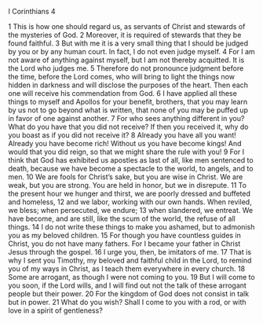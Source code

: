I Corinthians 4

1	This is how one should regard us, as servants of Christ and stewards of the mysteries of God.
2	Moreover, it is required of stewards that they be found faithful.
3	But with me it is a very small thing that I should be judged by you or by any human court. In fact, I do not even judge myself.
4	For I am not aware of anything against myself, but I am not thereby acquitted. It is the Lord who judges me.
5	Therefore do not pronounce judgment before the time, before the Lord comes, who will bring to light the things now hidden in darkness and will disclose the purposes of the heart. Then each one will receive his commendation from God.
6	I have applied all these things to myself and Apollos for your benefit, brothers, that you may learn by us not to go beyond what is written, that none of you may be puffed up in favor of one against another.
7	For who sees anything different in you? What do you have that you did not receive? If then you received it, why do you boast as if you did not receive it?
8	Already you have all you want! Already you have become rich! Without us you have become kings! And would that you did reign, so that we might share the rule with you!
9	For I think that God has exhibited us apostles as last of all, like men sentenced to death, because we have become a spectacle to the world, to angels, and to men.
10	We are fools for Christ’s sake, but you are wise in Christ. We are weak, but you are strong. You are held in honor, but we in disrepute.
11	To the present hour we hunger and thirst, we are poorly dressed and buffeted and homeless,
12	and we labor, working with our own hands. When reviled, we bless; when persecuted, we endure;
13	when slandered, we entreat. We have become, and are still, like the scum of the world, the refuse of all things.
14	I do not write these things to make you ashamed, but to admonish you as my beloved children.
15	For though you have countless guides in Christ, you do not have many fathers. For I became your father in Christ Jesus through the gospel.
16	I urge you, then, be imitators of me.
17	That is why I sent you Timothy, my beloved and faithful child in the Lord, to remind you of my ways in Christ, as I teach them everywhere in every church.
18	Some are arrogant, as though I were not coming to you.
19	But I will come to you soon, if the Lord wills, and I will find out not the talk of these arrogant people but their power.
20	For the kingdom of God does not consist in talk but in power.
21	What do you wish? Shall I come to you with a rod, or with love in a spirit of gentleness?

